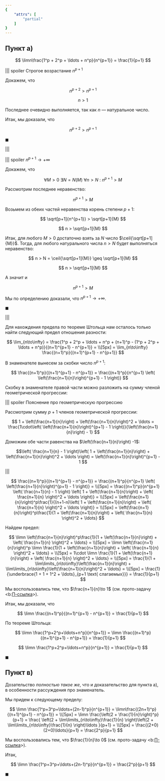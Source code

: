```yaml
---
{
    "attrs": [
        "partial"
    ]
}
---
```


## Пункт а)

$$ \limn\frac{1^p + 2^p + \ldots + n^p}{n^{p+1}} = \frac{1}{p+1} $$

||| spoiler Строгое возрастание $n^{p+1}$

Докажем, что

$$ n^{p+2} > n^{p+1} $$

$$ n > 1 $$

Последнее очевидно выполняется, так как $n$ — натуральное число.

Итак, мы доказали, что

$$ n^{p+2} > n^{p+1} $$

$\blacksquare$

|||

||| spoiler $n^{p+1}\to +\infty$

Докажем, что

$$ \forall M > 0 \ \exists N = N(M) \ \forall n > N \ : \ n^{p+1} > M $$

Рассмотрим последнее неравенство:

$$ n^{p+1} > M $$

Возьмем из обеих частей неравенства корень степени $p+1$:

$$ \sqrt[p+1]{n^{p+1}} > \sqrt[p+1]{M} $$

$$ n > \sqrt[p+1]{M} $$

Итак, для любого $M>0$ достаточно взять за $N$ число $\ceil{\sqrt[p+1]{M}}$. Тогда, для любого натурального числа $n>N$ будет выполняться неравенство:

$$ n > N = \ceil{\sqrt[p+1]{M}} \geq \sqrt[p+1]{M} $$

$$ n > \sqrt[p+1]{M} $$

А значит и

$$ n^{p+1} > M $$

Мы по определению доказали, что  $n^{p+1}\to +\infty$.

$\blacksquare$

|||

Для нахождения предела по теореме Штольца нам осталось только найти следующий предел отношения разности:

$$
    \lim_{n\to\infty} = \frac{1^p + 2^p + \ldots + n^p + (n+1)^p - (1^p + 2^p + \ldots + n^p)}{(n+1)^{p+1} - n^{p+1}} = \\[5px] = \lim_{n\to\infty} \frac{(n+1)^p}{(n+1)^{p+1} - n^{p+1}}
$$

В знаменателе вынесем за скобки число $n^{p+1}$:

$$ \frac{(n+1)^p}{(n+1)^{p+1} - n^{p+1}} = \frac{(n+1)^p}{n^{p+1} \left( \left(\frac{n+1}{n}\right)^{p+1} - 1 \right)} $$

Скобку в знаменателе правой части можно разложить на сумму членой геометрической прогрессии:

||| spoiler Пояснение про геометрическую прогрессию

Рассмотрим сумму $p+1$ членов геометрической прогрессии:

$$ 1 + \left(\frac{n+1}{n}\right) + \left(\frac{n+1}{n}\right)^2 + \ldots = \frac{1\cdot\left( \left(\frac{n+1}{n}\right)^{p+1} - 1 \right)}{\left(\frac{n+1}{n}\right) - 1} $$

Доможим обе части равенства на $\left(\frac{n+1}{n}\right) -1$:

$$\left( \frac{n+1}{n} - 1 \right)\left( 1 + \left(\frac{n+1}{n}\right) + \left(\frac{n+1}{n}\right)^2 + \ldots \right) = \left(\frac{n+1}{n}\right)^{p+1} - 1 $$

|||

$$
    \frac{(n+1)^p}{(n+1)^{p+1} - n^{p+1}} = \frac{(n+1)^p}{n^{p+1} \left( \left(\frac{n+1}{n}\right)^{p+1} - 1 \right)} =
    \\[5px]
    = \frac{(n+1)^p}{n^{p+1} \left( \frac{n+1}{n} - 1 \right) \left( 1 + \left(\frac{n+1}{n}\right) + \left( \frac{n+1}{n} \right)^2 + \ldots \right)} =
    \\[5px]
    = \left(\frac{n+1}{n}\right)^p\frac{1}{(n+1-n)\left( 1 + \left(\frac{n+1}{n}\right) + \left( \frac{n+1}{n} \right)^2 + \ldots \right)} =
    \\[5px]
    = \left(\frac{n+1}{n}\right)^p\frac{1}{1 + \left(\frac{n+1}{n}\right) + \left( \frac{n+1}{n} \right)^2 + \ldots}
$$

Найдем предел:

$$
    \limn \left(\frac{n+1}{n}\right)^p\frac{1}{1 + \left(\frac{n+1}{n}\right) + \left( \frac{n+1}{n} \right)^2 + \ldots} = 
    \\[5px]
    = \limn \left(\frac{n+1}{n}\right)^p \limn \frac{1}{1 + \left(\frac{n+1}{n}\right) + \left( \frac{n+1}{n} \right)^2 + \ldots} =
    \\[5px]
    = 1\cdot \limn \frac{1}{1 + \left(\frac{n+1}{n}\right) + \left( \frac{n+1}{n} \right)^2 + \ldots} =
    \\[5px]
    = \frac{1}{1 + \lim\limits_{n\to\infty}\left(\frac{n+1}{n}\right) + \lim\limits_{n\to\infty}\left(\frac{n+1}{n}\right)^2 + \ldots} =
    \\[5px]
    = \frac{1}{\underbrace{1 + 1 + 1^2 + \ldots}_{p+1 \text{ слагаемых}}} = \frac{1}{p+1}
$$

Мы воспользовались тем, что $\frac{n+1}{n}\to 1$ (см. прото-задачу <b:[П-ссылка](advanced/proto/sequence-lim/elementary)>).

Итак, мы доказали, что

$$ \limn \frac{(n+1)^p}{(n+1)^{p+1} - n^{p+1}} = \frac{1}{p+1} $$

По теореме Штольца:

$$ \limn \frac{1^p+2^p+\ldots+n^p}{n^{p+1}} = \limn \frac{(n+1)^p}{(n+1)^{p+1} - n^{p+1}} = \frac{1}{p+1} $$

$$ \limn \frac{1^p+2^p+\ldots+n^p}{n^{p+1}} = \frac{1}{p+1} $$

$\blacksquare$

## Пункт в)

Дозательство *полностью такое же*, что и доказательство для пункта а), в особенности рассуждения про знаменатель.

Мы придем к следующему пределу:

$$
    \limn \frac{1^p+3^p+\ldots+(2n-1)^p}{n^{p+1}} = \limn\frac{(2n+1)^p}{(n+1)^{p+1} - n^{p+1}} = 
    \\[5px]
    = \limn \frac{\left(2 + \frac{1}{n}\right)^p}{p+1} = \frac{ \left(2 + \lim\limits_{n\to\infty}\frac{1}{n} \right)\left(2 + \lim\limits_{n\to\infty}\frac{1}{n} \right)\ldots }{p+1} =
    \\[5px]
    = \frac{(2+0)(2+0)\ldots}{p+1} = \frac{2^p}{p+1}
$$

Мы воспользовались тем, что $\frac{1}{n}\to 0$ (см. прото-задачу <b:[П-ссылка](advanced/proto/sequence-lim/elementary)>).

Итак,

$$ \limn \frac{1^p+3^p+\ldots+(2n-1)^p}{n^{p+1}} = \frac{2^p}{p+1} $$

$\blacksquare$